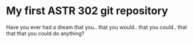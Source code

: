 # My first ASTR 302 git repository

Have you ever had a dream that you..
that you would..
that you could..
that
that
that you could do anything?

